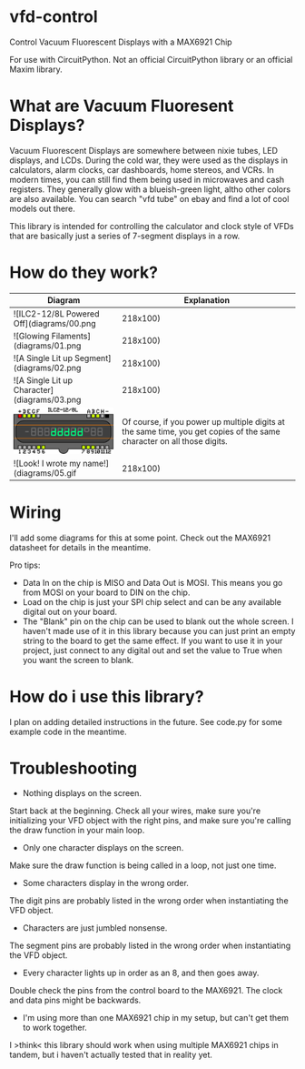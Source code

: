 # vfd-control
Control Vacuum Fluorescent Displays with a MAX6921 Chip

For use with CircuitPython. Not an official CircuitPython library or an official Maxim library.

# What are Vacuum Fluoresent Displays?
Vacuum Fluorescent Displays are somewhere between nixie tubes, LED displays, and LCDs. During the cold war, they were used as the displays in calculators, alarm clocks, car dashboards, home stereos, and VCRs. In modern times, you can still find them being used in microwaves and cash registers. They generally glow with a blueish-green light, altho other colors are also available. You can search "vfd tube" on ebay and find a lot of cool models out there.

This library is intended for controlling the calculator and clock style of VFDs that are basically just a series of 7-segment displays in a row.

# How do they work?
Diagram |  Explanation
----- | -----
![ILC2-12/8L Powered Off](diagrams/00.png|218x100) | I'll be using the ILC2-12/8L for all the examples here. It's the display from the Elektronika MK-52, a programmable scientific calculator notable for being flown by the Soviet Union on some Soyuz missions and on MIR to be used as a backup if there was a problem with the rendezvous computer.
![Glowing Filaments](diagrams/01.png|218x100) | There's 2 types of pins on a VFD tube: the filament and the grid. In my diagram, i've marked the filament pins as + and -, altho they're not actually polarized at all. We want to apply low voltage across the filament pins, just enough that the filament wires barely glow, usually something in the 2 or 3 volt range.
![A Single Lit up Segment](diagrams/02.png|218x100) | All the other pins are for the grid. Pins 1-12 at the bottom of my screen are for the digits and pins A-H along the top row are for the segments. I'm using H to represent the decimal point instead of the more common DP, because reasons. To get a segment to light up, apply positive higher voltage (somewhere between 9 and 60 volts, depending on your display, altho 12v has worked pretty well for me on every display i've tried so far) across a segment pin and a digit pin.
![A Single Lit up Character](diagrams/03.png|218x100) | To get a whole character out of this, light up multiple segments of a single digit.
![ddddd](diagrams/04.png) | Of course, if you power up multiple digits at the same time, you get copies of the same character on all those digits.
![Look! I wrote my name!](diagrams/05.gif|218x100) | So what we need to do is light up each character we want to display one-at-a-time, in quick succession. Luckily, each segment takes a little bit of time to stop glowing once it's lost power, so we get pretty good persistence with this method.

# Wiring
I'll add some diagrams for this at some point. Check out the MAX6921 datasheet for details in the meantime.

Pro tips: 
 * Data In on the chip is MISO and Data Out is MOSI. This means you go from MOSI on your board to DIN on the chip.
 * Load on the chip is just your SPI chip select and can be any available digital out on your board.
 * The "Blank" pin on the chip can be used to blank out the whole screen. I haven't made use of it in this library because you can just print an empty string to the board to get the same effect. If you want to use it in your project, just connect to any digital out and set the value to True when you want the screen to blank.

# How do i use this library?
I plan on adding detailed instructions in the future. See code.py for some example code in the meantime.

# Troubleshooting
 * Nothing displays on the screen.
 
Start back at the beginning. Check all your wires, make sure you're initializing your VFD object with the right pins, and make sure you're calling the draw function in your main loop.
 
 * Only one character displays on the screen.
 
Make sure the draw function is being called in a loop, not just one time.
 
 * Some characters display in the wrong order.
 
The digit pins are probably listed in the wrong order when instantiating the VFD object.
 
 * Characters are just jumbled nonsense.
 
The segment pins are probably listed in the wrong order when instantiating the VFD object.
 
 * Every character lights up in order as an 8, and then goes away.
 
Double check the pins from the control board to the MAX6921. The clock and data pins might be backwards.

 * I'm using more than one MAX6921 chip in my setup, but can't get them to work together.

I >think< this library should work when using multiple MAX6921 chips in tandem, but i haven't actually tested that in reality yet.
